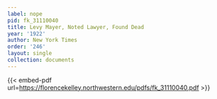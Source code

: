 ```yaml
---
label: nope
pid: fk_31110040
title: Levy Mayer, Noted Lawyer, Found Dead
year: '1922'
author: New York Times
order: '246'
layout: single
collection: documents
---
```



{{< embed-pdf url=https://florencekelley.northwestern.edu/pdfs/fk_31110040.pdf >}}